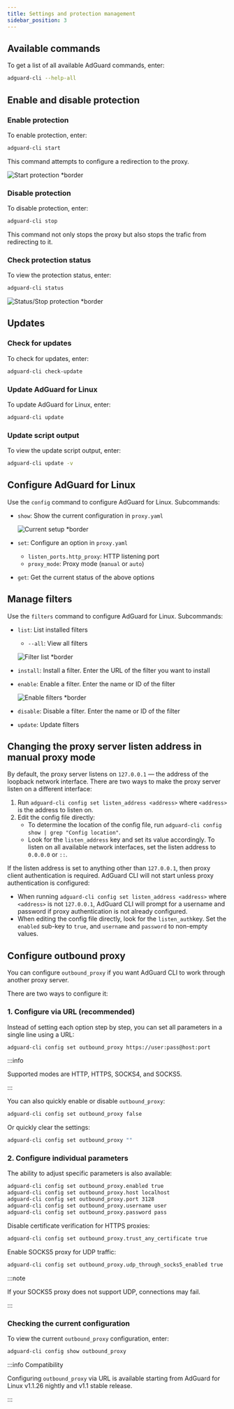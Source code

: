 ```yaml
---
title: Settings and protection management
sidebar_position: 3
---
```


## Available commands

To get a list of all available AdGuard commands, enter:

```sh
adguard-cli --help-all
```

## Enable and disable protection

### Enable protection

To enable protection, enter:

```sh
adguard-cli start
```

This command attempts to configure a redirection to the proxy.

![Start protection \*border](https://cdn.adtidy.org/content/Kb/ad_blocker/linux/start-protection.gif)

### Disable protection

To disable protection, enter:

```sh
adguard-cli stop
```

This command not only stops the proxy but also stops the trafic from redirecting to it.

### Check protection status

To view the protection status, enter:

```sh
adguard-cli status
```

![Status/Stop protection \*border](https://cdn.adtidy.org/content/Kb/ad_blocker/linux/activation6.png)

## Updates

### Check for updates

To check for updates, enter:

```sh
adguard-cli check-update
```

### Update AdGuard for Linux

To update AdGuard for Linux, enter:

```sh
adguard-cli update
```

### Update script output

To view the update script output, enter:

```sh
adguard-cli update -v
```

## Configure AdGuard for Linux

Use the `config` command to configure AdGuard for Linux. Subcommands:

- `show`: Show the current configuration in `proxy.yaml`

  ![Current setup \*border](https://cdn.adtidy.org/content/Kb/ad_blocker/linux/activation7.png)

- `set`: Configure an option in `proxy.yaml`
  - `listen_ports.http_proxy`: HTTP listening port
  - `proxy_mode`: Proxy mode (`manual` or `auto`)

- `get`: Get the current status of the above options

## Manage filters

Use the `filters` command to configure AdGuard for Linux. Subcommands:

- `list`: List installed filters

  - `--all`: View all filters

  ![Filter list \*border](https://cdn.adtidy.org/content/Kb/ad_blocker/linux/filter-list.png)

- `install`: Install a filter. Enter the URL of the filter you want to install

- `enable`: Enable a filter. Enter the name or ID of the filter

  ![Enable filters \*border](https://cdn.adtidy.org/content/Kb/ad_blocker/linux/built-in-filters.png)

- `disable`: Disable a filter. Enter the name or ID of the filter

- `update`: Update filters

## Changing the proxy server listen address in manual proxy mode

By default, the proxy server listens on `127.0.0.1` — the address of the loopback network interface.
There are two ways to make the proxy server listen on a different interface:

1. Run `adguard-cli config set listen_address <address>` where `<address>` is the address to listen on.
2. Edit the config file directly:
   - To determine the location of the config file, run `adguard-cli config show | grep "Config location"`.
   - Look for the `listen_address` key and set its value accordingly. To listen on all available network interfaces, set the listen address to `0.0.0.0` or `::`.

If the listen address is set to anything other than `127.0.0.1`, then proxy client authentication is required. AdGuard CLI will not start unless proxy authentication is configured:

- When running `adguard-cli config set listen_address <address>` where `<address>` is not `127.0.0.1`, AdGuard CLI will prompt for a username and password if proxy authentication is not already configured.
- When editing the config file directly, look for the `listen_auth`key. Set the `enabled` sub-key to `true`, and `username` and `password` to non-empty values.

## Configure outbound proxy

You can configure `outbound_proxy` if you want AdGuard CLI to work through another proxy server.

There are two ways to configure it:

### 1. Configure via URL (recommended)

Instead of setting each option step by step, you can set all parameters in a single line using a URL:

```sh
adguard-cli config set outbound_proxy https://user:pass@host:port
```

:::info

Supported modes are HTTP, HTTPS, SOCKS4, and SOCKS5.

:::

You can also quickly enable or disable `outbound_proxy`:

```sh
adguard-cli config set outbound_proxy false
```

Or quickly clear the settings:

```sh
adguard-cli config set outbound_proxy ""
```

### 2. Configure individual parameters

The ability to adjust specific parameters is also available:

```sh
adguard-cli config set outbound_proxy.enabled true
adguard-cli config set outbound_proxy.host localhost
adguard-cli config set outbound_proxy.port 3128
adguard-cli config set outbound_proxy.username user
adguard-cli config set outbound_proxy.password pass
```

Disable certificate verification for HTTPS proxies:

```sh
adguard-cli config set outbound_proxy.trust_any_certificate true
```

Enable SOCKS5 proxy for UDP traffic:

```sh
adguard-cli config set outbound_proxy.udp_through_socks5_enabled true
```

:::note

If your SOCKS5 proxy does not support UDP, connections may fail.

:::

### Checking the current configuration

To view the current `outbound_proxy` configuration, enter:

```sh
adguard-cli config show outbound_proxy
```

:::info Compatibility

Configuring `outbound_proxy` via URL is available starting from AdGuard for Linux v1.1.26 nightly and v1.1 stable release.

:::
